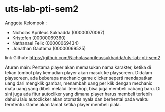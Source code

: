 # uts-lab-pti-sem2

Anggota Kelompok :
- Nicholas Aprileus Sukhadda (00000070067)
- Kristofen (00000069360)
- Nathanael Felix (00000069434)
- Jonathan Gautama (00000069525)


link Github: https://github.com/Nicholasaprileussukhadda/uts-lab-pti-sem2

Aturan main:
Pertama player akan memasukan nama karakter, ketika di tekan tombol play kemudian player
akan masuk ke playscreen. Didalam playscreen, ada beberapa mechanic game clicker seperti
mendapatkan uang dari mengklik gambar, menambah uang per klik dengan mechanic mata uang yang dibeli melalui itemshop, bisa juga membeli cabang baru. Di sini juga ada fitur
autocliker yang dimana player harus membeli terlebih dahulu lalu autoclicker akan otomatis nyala dan berhentai pada waktu terntentu. Game akan tamat ketika player membeli
piala. 
